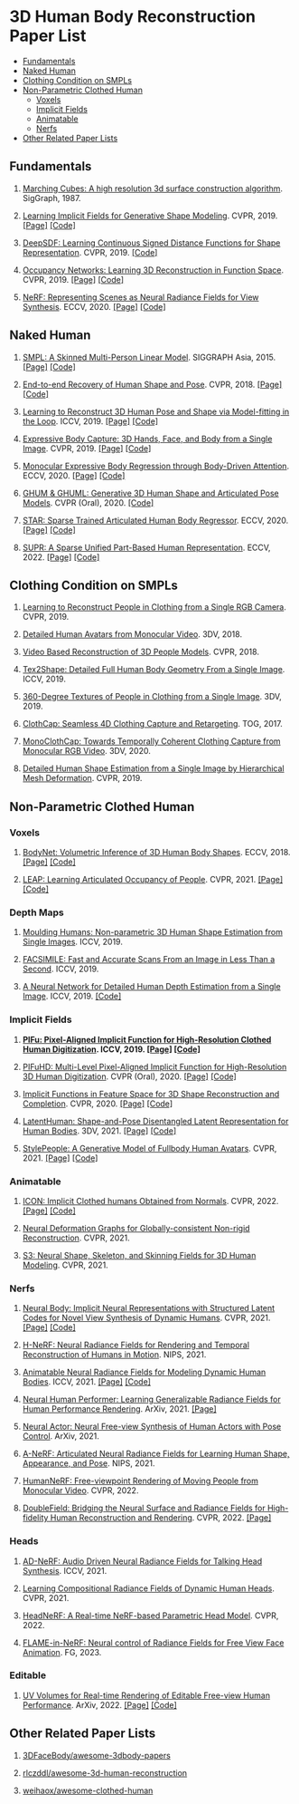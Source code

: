 # 3D Human Body Reconstruction Paper List
- [Fundamentals](#fundamentals)
- [Naked Human](#naked-human)
- [Clothing Condition on SMPLs](#clothing-condition-on-smpls)
- [Non-Parametric Clothed Human](#non-parametric-clothed-human)
  - [Voxels](#voxels)
  - [Implicit Fields](#implicit-fields)
  - [Animatable](#animatable)
  - [Nerfs](#nerfs)
- [Other Related Paper Lists](#other-related-paper-lists)

## Fundamentals
1. [Marching Cubes: A high resolution 3d surface construction algorithm](http://fab.cba.mit.edu/classes/S62.12/docs/Lorensen_marching_cubes.pdf). SigGraph, 1987.

1. [Learning Implicit Fields for Generative Shape Modeling](https://arxiv.org/abs/1812.02822). CVPR, 2019. [[Page]](https://www.sfu.ca/~zhiqinc/imgan/Readme.html) [[Code]](https://github.com/czq142857/implicit-decoder)

1. [DeepSDF: Learning Continuous Signed Distance Functions for Shape Representation](https://arxiv.org/abs/1901.05103). CVPR, 2019. [[Code]](https://github.com/facebookresearch/DeepSDF)

1. [Occupancy Networks: Learning 3D Reconstruction in Function Space](https://arxiv.org/abs/1812.03828). CVPR, 2019. [[Page]](https://avg.is.mpg.de/publications/occupancy-networks) [[Code]](https://github.com/autonomousvision/occupancy_networks)

1. [NeRF: Representing Scenes as Neural Radiance Fields for View Synthesis](https://arxiv.org/abs/2003.08934). ECCV, 2020. [[Page]](https://www.matthewtancik.com/nerf) [[Code]](https://github.com/bmild/nerf)


## Naked Human
1. [SMPL: A Skinned Multi-Person Linear Model](http://files.is.tue.mpg.de/black/papers/SMPL2015.pdf). SIGGRAPH Asia, 2015. [[Page]](https://smpl.is.tue.mpg.de) [[Code]](https://github.com/vchoutas/smplx)

1. [End-to-end Recovery of Human Shape and Pose](https://arxiv.org/pdf/1712.06584.pdf). CVPR, 2018. [[Page]](https://akanazawa.github.io/hmr) [[Code]](https://github.com/akanazawa/hmr)

1. [Learning to Reconstruct 3D Human Pose and Shape via Model-fitting in the Loop](https://arxiv.org/pdf/1909.12828.pdf). ICCV, 2019. [[Page]](https://www.seas.upenn.edu/~nkolot/projects/spin) [[Code]](https://github.com/nkolot/SPIN)

1. [Expressive Body Capture: 3D Hands, Face, and Body from a Single Image](https://ps.is.tuebingen.mpg.de/uploads_file/attachment/attachment/497/SMPL-X.pdf). CVPR, 2019. [[Page]](https://smpl-x.is.tue.mpg.de) [[Code]](https://github.com/vchoutas/smplify-x)

1. [Monocular Expressive Body Regression through Body-Driven Attention](https://ps.is.tuebingen.mpg.de/uploads_file/attachment/attachment/620/0983.pdf). ECCV, 2020. [[Page]](https://expose.is.tue.mpg.de) [[Code]](https://github.com/vchoutas/expose)

1. [GHUM & GHUML: Generative 3D Human Shape and Articulated Pose Models](https://arxiv.org/pdf/2008.08535). CVPR (Oral), 2020.  [[Code]](https://github.com/google-research/google-research/tree/master/ghum)

1. [STAR: Sparse Trained Articulated Human Body Regressor](https://arxiv.org/pdf/2008.08535). ECCV, 2020. [[Page]](http://star.is.tue.mpg.de) [[Code]](https://github.com/ahmedosman/STAR)

1. [SUPR: A Sparse Unified Part-Based Human Representation](https://arxiv.org/abs/2210.13861). ECCV, 2022. [[Page]](https://supr.is.tue.mpg.de/) [[Code]](https://github.com/ahmedosman/SUPR)

## Clothing Condition on SMPLs
1. [Learning to Reconstruct People in Clothing from a Single RGB Camera](https://arxiv.org/abs/1903.05885). CVPR, 2019.

1. [Detailed Human Avatars from Monocular Video](https://arxiv.org/abs/1808.01338). 3DV, 2018.

1. [Video Based Reconstruction of 3D People Models](https://arxiv.org/abs/1803.04758). CVPR, 2018.

1. [Tex2Shape: Detailed Full Human Body Geometry From a Single Image](https://arxiv.org/abs/1904.08645). ICCV, 2019.

1. [360-Degree Textures of People in Clothing from a Single Image](https://arxiv.org/abs/1908.07117). 3DV, 2019.

1. [ClothCap: Seamless 4D Clothing Capture and Retargeting](https://ps.is.mpg.de/uploads_file/attachment/attachment/374/clothcap.pdf). TOG, 2017.

1. [MonoClothCap: Towards Temporally Coherent Clothing Capture from Monocular RGB Video](https://arxiv.org/abs/2009.10711). 3DV, 2020.

1. [Detailed Human Shape Estimation from a Single Image by Hierarchical Mesh Deformation](https://arxiv.org/abs/1904.10506). CVPR, 2019.

## Non-Parametric Clothed Human
### Voxels
1. [BodyNet: Volumetric Inference of 3D Human Body Shapes](https://arxiv.org/abs/1804.04875v3). ECCV, 2018. [[Page]](https://www.di.ens.fr/willow/research/bodynet/) [[Code]](https://github.com/gulvarol/bodynet)

1. [LEAP: Learning Articulated Occupancy of People](https://arxiv.org/abs/2104.06849). CVPR, 2021. [[Page]](https://neuralbodies.github.io/LEAP) [[Code]](https://github.com/neuralbodies/leap)

### Depth Maps
1. [Moulding Humans: Non-parametric 3D Human Shape Estimation from Single Images](https://arxiv.org/abs/1908.00439). ICCV, 2019.

1. [FACSIMILE: Fast and Accurate Scans From an Image in Less Than a Second](https://arxiv.org/abs/1909.00883). ICCV, 2019.

1. [A Neural Network for Detailed Human Depth Estimation from a Single Image](https://arxiv.org/abs/1910.01275). ICCV, 2019. [[Code]](https://github.com/sfu-gruvi-3dv/deep_human)

### Implicit Fields
1. **[PIFu: Pixel-Aligned Implicit Function for High-Resolution Clothed Human Digitization](https://arxiv.org/pdf/1905.05172.pdf). ICCV, 2019. [[Page]](https://shunsukesaito.github.io/PIFu) [[Code]](https://github.com/shunsukesaito/PIFu)**

1. [PIFuHD: Multi-Level Pixel-Aligned Implicit Function for High-Resolution 3D Human Digitization](https://arxiv.org/pdf/2004.00452.pdf). CVPR (Oral), 2020. [[Page]](https://shunsukesaito.github.io/PIFuHD) [[Code]](https://github.com/facebookresearch/pifuhd)

1. [Implicit Functions in Feature Space for 3D Shape Reconstruction and Completion](https://arxiv.org/abs/2003.01456). CVPR, 2020. [[Page]](http://virtualhumans.mpi-inf.mpg.de/ifnets) [[Code]](https://github.com/jchibane/if-net)

1. [LatentHuman: Shape-and-Pose Disentangled Latent Representation for Human Bodies](https://arxiv.org/abs/2111.15113). 3DV, 2021. [[Page]](https://latenthuman.github.io/) [[Code]](https://github.com/latenthuman/latenthuman)

1. [StylePeople: A Generative Model of Fullbody Human Avatars](https://arxiv.org/abs/2104.08363). CVPR, 2021. [[Page]](http://saic-violet.github.io/style-people) [[Code]](https://github.com/saic-vul/style-people)

### Animatable
1. [ICON: Implicit Clothed humans Obtained from Normals](https://arxiv.org/abs/2112.09127). CVPR, 2022. [[Page]](https://icon.is.tue.mpg.de/) [[Code]](https://github.com/YuliangXiu/ICON)

1. [Neural Deformation Graphs for Globally-consistent Non-rigid Reconstruction](https://arxiv.org/abs/2012.01451). CVPR, 2021.

1. [S3: Neural Shape, Skeleton, and Skinning Fields for 3D Human Modeling](https://arxiv.org/abs/2101.06571). CVPR, 2021.

### Nerfs
1. [Neural Body: Implicit Neural Representations with Structured Latent Codes for Novel View Synthesis of Dynamic Humans](https://arxiv.org/abs/2012.15838). CVPR, 2021. [[Page]](https://zju3dv.github.io/neuralbody) [[Code]](https://github.com/zju3dv/neuralbody)

1. [H-NeRF: Neural Radiance Fields for Rendering and Temporal Reconstruction of Humans in Motion](https://arxiv.org/abs/2110.13746). NIPS, 2021.

1. [Animatable Neural Radiance Fields for Modeling Dynamic Human Bodies](https://arxiv.org/abs/2105.02872). ICCV, 2021. [[Page]](https://zju3dv.github.io/animatable_nerf) [[Code]](https://github.com/zju3dv/animatable_nerf)

1. [Neural Human Performer: Learning Generalizable Radiance Fields for Human Performance Rendering](https://arxiv.org/abs/2109.07448). ArXiv, 2021. [[Page]](https://youngjoongunc.github.io/nhp) 

1. [Neural Actor: Neural Free-view Synthesis of Human Actors with Pose Control](https://arxiv.org/abs/2106.02019). ArXiv, 2021.  

1. [A-NeRF: Articulated Neural Radiance Fields for Learning Human Shape, Appearance, and Pose](https://arxiv.org/abs/2102.06199). NIPS, 2021.

1. [HumanNeRF: Free-viewpoint Rendering of Moving People from Monocular Video](https://arxiv.org/abs/2201.04127). CVPR, 2022.

1. [DoubleField: Bridging the Neural Surface and Radiance Fields for High-fidelity Human Reconstruction and Rendering](https://arxiv.org/abs/2106.03798). CVPR, 2022. [[Page]](http://www.liuyebin.com/dbfield/dbfield.html) 

### Heads
1. [AD-NeRF: Audio Driven Neural Radiance Fields for Talking Head Synthesis](https://arxiv.org/abs/2103.11078). ICCV, 2021.

1. [Learning Compositional Radiance Fields of Dynamic Human Heads](https://arxiv.org/abs/2012.09955). CVPR, 2021.

1. [HeadNeRF: A Real-time NeRF-based Parametric Head Model](https://arxiv.org/abs/2112.05637). CVPR, 2022.

1. [FLAME-in-NeRF: Neural control of Radiance Fields for Free View Face Animation](https://arxiv.org/abs/2108.04913). FG, 2023.

### Editable
1. [UV Volumes for Real-time Rendering of Editable Free-view Human Performance](https://arxiv.org/abs/2203.14402). ArXiv, 2022. [[Page]](https://fanegg.github.io/UV-Volumes/) [[Code]](https://github.com/fanegg/UV-Volumes)

## Other Related Paper Lists
1. [3DFaceBody/awesome-3dbody-papers](https://github.com/3DFaceBody/awesome-3dbody-papers)

1. [rlczddl/awesome-3d-human-reconstruction](https://github.com/rlczddl/awesome-3d-human-reconstruction)

1. [weihaox/awesome-clothed-human](https://github.com/weihaox/awesome-clothed-human)
